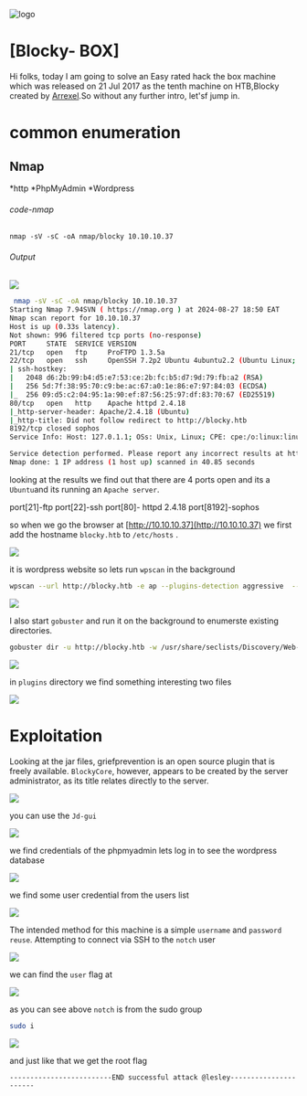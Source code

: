 ![logo](/logo.png)

# [Blocky- BOX]  
Hi folks, today I am going to solve an Easy rated hack the box machine which was released on 21 Jul 2017 as the tenth machine on HTB,Blocky created by [Arrexel](https://app.hackthebox.com/users/2904).So without any further intro, let'sf jump in.

# common enumeration

## Nmap
  *http
  *PhpMyAdmin
  *Wordpress
  
###### code-nmap

```code
nmap -sV -sC -oA nmap/blocky 10.10.10.37
```

###### Output 

![](/Linux/Linux-Easy/Blocky/Screenshots/nmap.png)

```sh
 nmap -sV -sC -oA nmap/blocky 10.10.10.37                                                                                          ─╯
Starting Nmap 7.94SVN ( https://nmap.org ) at 2024-08-27 18:50 EAT
Nmap scan report for 10.10.10.37
Host is up (0.33s latency).
Not shown: 996 filtered tcp ports (no-response)
PORT     STATE  SERVICE VERSION
21/tcp   open   ftp     ProFTPD 1.3.5a
22/tcp   open   ssh     OpenSSH 7.2p2 Ubuntu 4ubuntu2.2 (Ubuntu Linux; protocol 2.0)
| ssh-hostkey: 
|   2048 d6:2b:99:b4:d5:e7:53:ce:2b:fc:b5:d7:9d:79:fb:a2 (RSA)
|   256 5d:7f:38:95:70:c9:be:ac:67:a0:1e:86:e7:97:84:03 (ECDSA)
|_  256 09:d5:c2:04:95:1a:90:ef:87:56:25:97:df:83:70:67 (ED25519)
80/tcp   open   http    Apache httpd 2.4.18
|_http-server-header: Apache/2.4.18 (Ubuntu)
|_http-title: Did not follow redirect to http://blocky.htb
8192/tcp closed sophos
Service Info: Host: 127.0.1.1; OSs: Unix, Linux; CPE: cpe:/o:linux:linux_kernel

Service detection performed. Please report any incorrect results at https://nmap.org/submit/ .
Nmap done: 1 IP address (1 host up) scanned in 40.85 seconds
```


looking at the results  we find out that there are 4 ports open and its a `Ubuntu`and its running an `Apache server`. 

port[21]-ftp
port[22]-ssh
port[80]-  httpd 2.4.18
port[8192]-sophos

so when we go the browser at [http://10.10.10.37](http://10.10.10.37)  we first add the hostname `blocky.htb` to `/etc/hosts` .

![](/Linux/Linux-Easy/Blocky/Screenshots/browser.png)

it is wordpress website so lets run `wpscan` in the background

```sh
wpscan --url http://blocky.htb -e ap --plugins-detection aggressive  --disable-tls-checks --ignore-main-redirect
```

![](/Linux/Linux-Easy/Blocky/Screenshots/wordpress.png)

I also start `gobuster` and run it on the background to enumerste existing directories.

```sh
gobuster dir -u http://blocky.htb -w /usr/share/seclists/Discovery/Web-Content/raft-small-words-lowercase.txt -k  
```

![](/Linux/Linux-Easy/Blocky/Screenshots/gobuster.png)

in `plugins` directory we find something interesting two files

![](/Linux/Linux-Easy/Blocky/Screenshots/plugins.png)

# Exploitation

Looking at the jar files, griefprevention is an open source plugin that is freely available.
`BlockyCore`, however, appears to be created by the server administrator, as its title relates
directly to the server.

![](/Linux/Linux-Easy/Blocky/Screenshots/strings.png)

you can use the `Jd-gui`

![](/Linux/Linux-Easy/Blocky/Screenshots/gdgui.png)

we find credentials of the phpmyadmin lets log in to see the wordpress database

![](/Linux/Linux-Easy/Blocky/Screenshots/phpmyadmin.png)

we find some user credential from the users list 

![](/Linux/Linux-Easy/Blocky/Screenshots/userlist.png)

The intended method for this machine is a simple `username` and `password reuse`. Attempting to
connect via SSH to the `notch` user

![](/Linux/Linux-Easy/Blocky/Screenshots/shell.png)

we can find the `user` flag at 

![](/Linux/Linux-Easy/Blocky/Screenshots/userflag.png)

as you can see above `notch` is from the sudo group 

```sh
sudo i
```

![](/Linux/Linux-Easy/Blocky/Screenshots/sudouser.png)

and just like that we get the root flag

	-------------------------END successful attack @lesley----------------------

